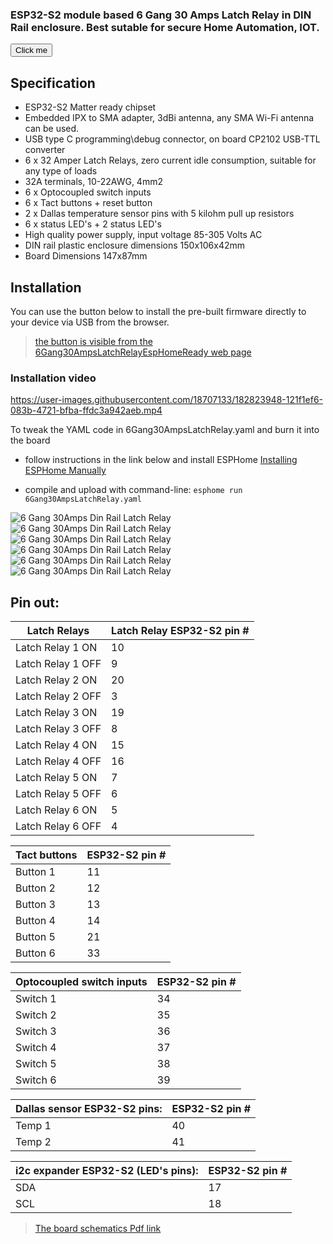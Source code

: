 
### ESP32-S2 module based 6 Gang 30 Amps Latch Relay in DIN Rail enclosure. Best sutable for secure Home Automation, IOT. 

<button name="AliExpress" onclick="https://bit.ly/3cxwFMM">Click me</button> 
## Specification 

 - ESP32-S2 Matter ready chipset
 - Embedded IPX to SMA adapter, 3dBi antenna, any SMA Wi-Fi antenna can be used.
 - USB type C programming\debug connector, on board CP2102 USB-TTL converter
 - 6 x 32 Amper Latch Relays, zero current idle consumption, suitable for any type of loads
 - 32A terminals, 10-22AWG, 4mm2
 - 6 x Optocoupled switch inputs
 - 6 x Tact buttons + reset button
 - 2 x  Dallas temperature sensor pins with 5 kilohm pull up resistors
 - 6 x status LED's + 2 status LED's
 - High quality power supply, input voltage 85-305 Volts AC
 -  DIN rail plastic enclosure dimensions 150x106x42mm
 - Board Dimensions 147x87mm

## Installation

You can use the button below to install the pre-built firmware directly to your device via USB from the browser. 
>[the button  is visible from the 6Gang30AmpsLatchRelayEspHomeReady web page](https://easysensors.github.io/6Gang30AmpsLatchRelayEspHomeReady)

<esp-web-install-button manifest="./manifest.json"></esp-web-install-button>
<script type="module" src="https://unpkg.com/esp-web-tools@8.0.3/dist/web/install-button.js?module"></script>

### Installation video

https://user-images.githubusercontent.com/18707133/182823948-121f1ef6-083b-4721-bfba-ffdc3a942aeb.mp4

To tweak the YAML code in 6Gang30AmpsLatchRelay.yaml and burn it into the board 
- follow instructions in the link below and install  ESPHome
[ Installing ESPHome Manually](https://esphome.io/guides/installing_esphome.html)

- compile and upload with command-line: 
 ```esphome run 6Gang30AmpsLatchRelay.yaml```


![6 Gang 30Amps Din Rail Latch Relay](https://github.com/EasySensors/6Gang30AmpsLatchRelayEspHomeReady/blob/main/docs/esp32_relays_din_rail_enclosure1.jpg?raw=true)
![6 Gang 30Amps Din Rail Latch Relay](https://github.com/EasySensors/6Gang30AmpsLatchRelayEspHomeReady/blob/main/docs/collage.jpg?raw=true)
![6 Gang 30Amps Din Rail Latch Relay](https://github.com/EasySensors/6Gang30AmpsLatchRelayEspHomeReady/blob/main/docs/esp32_relays_din_rail_enclosure4.jpg?raw=true)
![6 Gang 30Amps Din Rail Latch Relay](https://github.com/EasySensors/6Gang30AmpsLatchRelayEspHomeReady/blob/main/docs/esp32_relays_din_rail_enclosure2.jpg?raw=true)
![6 Gang 30Amps Din Rail Latch Relay](https://github.com/EasySensors/6Gang30AmpsLatchRelayEspHomeReady/blob/main/docs/esp32_relays_bottom.png?raw=true)
![6 Gang 30Amps Din Rail Latch Relay](https://github.com/EasySensors/6Gang30AmpsLatchRelayEspHomeReady/blob/main/docs/esp32_relays_top.png?raw=true)


## Pin out:
 
Latch Relays | Latch Relay ESP32-S2 pin #
------------|--------------
Latch Relay 1 ON | 10
Latch Relay 1 OFF | 9
Latch Relay 2 ON | 20
Latch Relay 2 OFF | 3
Latch Relay 3 ON | 19
Latch Relay 3 OFF | 8
Latch Relay 4 ON | 15
Latch Relay 4 OFF | 16
Latch Relay 5 ON | 7
Latch Relay 5 OFF | 6
Latch Relay 6 ON | 5
Latch Relay 6 OFF | 4

Tact buttons |  ESP32-S2 pin #
------------|--------------
Button 1 | 11
Button 2 | 12
Button 3 | 13
Button 4 | 14
Button 5 | 21
Button 6 | 33

Optocoupled switch inputs |ESP32-S2 pin #
------------|--------------
Switch 1 | 34
Switch 2 | 35
Switch 3 | 36
Switch 4 | 37
Switch 5 | 38
Switch 6 | 39

Dallas sensor ESP32-S2 pins: |ESP32-S2 pin #
------------|--------------
Temp 1 | 40
Temp 2 | 41

i2c expander ESP32-S2 (LED's pins): |ESP32-S2 pin #
------------|--------------
SDA | 17
SCL | 18


>[The board schematics Pdf link](https://github.com/EasySensors/6Gang30AmpsLatchRelayEspHomeReady/blob/main/docs/ES%D0%9732_RELAYS_SCH_V1.PDF)
